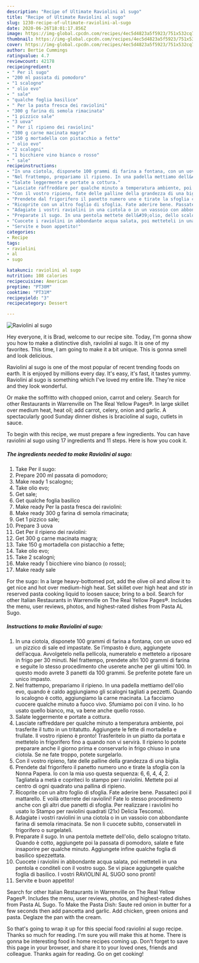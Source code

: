 ```yaml
---
description: "Recipe of Ultimate Raviolini al sugo"
title: "Recipe of Ultimate Raviolini al sugo"
slug: 1230-recipe-of-ultimate-raviolini-al-sugo
date: 2020-06-26T18:01:17.856Z
image: https://img-global.cpcdn.com/recipes/4ec5d4823a5f5923/751x532cq70/raviolini-al-sugo-recipe-main-photo.jpg
thumbnail: https://img-global.cpcdn.com/recipes/4ec5d4823a5f5923/751x532cq70/raviolini-al-sugo-recipe-main-photo.jpg
cover: https://img-global.cpcdn.com/recipes/4ec5d4823a5f5923/751x532cq70/raviolini-al-sugo-recipe-main-photo.jpg
author: Bertie Cummings
ratingvalue: 4.7
reviewcount: 42178
recipeingredient:
- " Per il sugo"
- "200 ml passata di pomodoro"
- "1 scalogno"
- " olio evo"
- " sale"
- "qualche foglia basilico"
- " Per la pasta fresca dei raviolini"
- "300 g farina di semola rimacinata"
- "1 pizzico sale"
- "3 uova"
- " Per il ripieno dei raviolini"
- "300 g carne macinata magra"
- "150 g mortadella con pistacchio a fette"
- " olio evo"
- "2 scalogni"
- "1 bicchiere vino bianco o rosso"
- " sale"
recipeinstructions:
- "In una ciotola, disponete 100 grammi di farina a fontana, con un uovo ed un pizzico di sale ed impastate. Se l’impasto è duro, aggiungete dell’acqua. Avvolgetelo nella pellicola, numeratelo e mettetelo a riposare in frigo per 30 minuti. Nel frattempo, prendete altri 100 grammi di farina e seguite lo stesso procedimento che userete anche per gli ultimi 100. In questo modo avrete 3 panetti da 100 grammi. Se preferite potete fare un unico impasto."
- "Nel frattempo, prepariamo il ripieno. In una padella mettiamo dell&#39;olio evo, quando è caldo aggiungiamo gli scalogni tagliati a pezzetti. Quando lo scalogno è cotto, aggiungiamo la carne macinata. La facciamo cuocere qualche minuto a fuoco vivo. Sfumiamo poi con il vino. Io ho usato quello bianco, ma, va bene anche quello rosso."
- "Salate leggermente e portate a cottura."
- "Lasciate raffreddare per qualche minuto a temperatura ambiente, poi trasferite il tutto in un tritatutto. Aggiungete le fette di mortadella e frullate. Il vostro ripieno è pronto! Trasferitelo in un piatto da portata e mettetelo in frigorifero fino a quando non vi servirà. Il ripieno lo potete preparare anche il giorno prima e conservarlo in frigo chiuso in una ciotola. Se ne fate troppo, potete surgelarlo."
- "Con il vostro ripieno, fate delle palline della grandezza di una biglia."
- "Prendete dal frigorifero il panetto numero uno e tirate la sfoglia con la Nonna Papera. Io con la mia uso questa sequenza: 6, 6, 4, 4, 2. Tagliatela a metà e copriteci lo stampo per i raviolini. Mettete poi al centro di ogni quadrato una pallina di ripieno."
- "Ricoprite con un altro foglio di sfoglia. Fate aderire bene. Passateci poi il mattarello. E voilà otterrete dei raviolini! Fate lo stesso procedimento anche con gli altri due panetti di sfoglia. Per realizzare i raviolini ho usato lo Stampo per raviolini quadrati (21x) Delicia Tescoma)."
- "Adagiate i vostri raviolini in una ciotola o in un vassoio con abbondante farina di semola rimacinata. Se non li cuocete subito, conservateli in frigorifero o surgelateli."
- "Preparate il sugo. In una pentola mettete dell&#39;olio, dello scalogno tritato. Quando è cotto, aggiungete poi la passata di pomodoro, salate e fate insaporire per qualche minuto. Aggiungete infine qualche foglia di basilico spezzettata."
- "Cuocete i raviolini in abbondante acqua salata, poi metteteli in una pentola e conditeli con il vostro sugo. Se vi piace aggiungete qualche foglia di basilico. I vostri RAVIOLINI AL SUGO sono pronti!"
- "Servite e buon appetito!"
categories:
- Recipe
tags:
- raviolini
- al
- sugo

katakunci: raviolini al sugo 
nutrition: 108 calories
recipecuisine: American
preptime: "PT30M"
cooktime: "PT31M"
recipeyield: "3"
recipecategory: Dessert

---
```



![Raviolini al sugo](https://img-global.cpcdn.com/recipes/4ec5d4823a5f5923/751x532cq70/raviolini-al-sugo-recipe-main-photo.jpg)

Hey everyone, it is Brad, welcome to our recipe site. Today, I'm gonna show you how to make a distinctive dish, raviolini al sugo. It is one of my favorites. This time, I am going to make it a bit unique. This is gonna smell and look delicious.

Raviolini al sugo is one of the most popular of recent trending foods on earth. It is enjoyed by millions every day. It's easy, it's fast, it tastes yummy. Raviolini al sugo is something which I've loved my entire life. They're nice and they look wonderful.

Or make the soffritto with chopped onion, carrot and celery. Search for other Restaurants in Warrenville on The Real Yellow Pages®. In large skillet over medium heat, heat oil; add carrot, celery, onion and garlic. A spectacularly good Sunday dinner dishes is bracioline al sugo, cutlets in sauce.


To begin with this recipe, we must prepare a few ingredients. You can have raviolini al sugo using 17 ingredients and 11 steps. Here is how you cook it.

<!--inarticleads1-->

##### The ingredients needed to make Raviolini al sugo:

1. Take  Per il sugo:
1. Prepare 200 ml passata di pomodoro;
1. Make ready 1 scalogno;
1. Take  olio evo;
1. Get  sale;
1. Get qualche foglia basilico
1. Make ready  Per la pasta fresca dei raviolini:
1. Make ready 300 g farina di semola rimacinata;
1. Get 1 pizzico sale;
1. Prepare 3 uova
1. Get  Per il ripieno dei raviolini:
1. Get 300 g carne macinata magra;
1. Take 150 g mortadella con pistacchio a fette;
1. Take  olio evo;
1. Take 2 scalogni;
1. Make ready 1 bicchiere vino bianco (o rosso);
1. Make ready  sale


For the sugo: In a large heavy-bottomed pot, add the olive oil and allow it to get nice and hot over medium-high heat. Set skillet over high heat and stir in reserved pasta cooking liquid to loosen sauce; bring to a boil. Search for other Italian Restaurants in Warrenville on The Real Yellow Pages®. Includes the menu, user reviews, photos, and highest-rated dishes from Pasta AL Sugo. 

<!--inarticleads2-->

##### Instructions to make Raviolini al sugo:

1. In una ciotola, disponete 100 grammi di farina a fontana, con un uovo ed un pizzico di sale ed impastate. Se l’impasto è duro, aggiungete dell’acqua. Avvolgetelo nella pellicola, numeratelo e mettetelo a riposare in frigo per 30 minuti. Nel frattempo, prendete altri 100 grammi di farina e seguite lo stesso procedimento che userete anche per gli ultimi 100. In questo modo avrete 3 panetti da 100 grammi. Se preferite potete fare un unico impasto.
1. Nel frattempo, prepariamo il ripieno. In una padella mettiamo dell&#39;olio evo, quando è caldo aggiungiamo gli scalogni tagliati a pezzetti. Quando lo scalogno è cotto, aggiungiamo la carne macinata. La facciamo cuocere qualche minuto a fuoco vivo. Sfumiamo poi con il vino. Io ho usato quello bianco, ma, va bene anche quello rosso.
1. Salate leggermente e portate a cottura.
1. Lasciate raffreddare per qualche minuto a temperatura ambiente, poi trasferite il tutto in un tritatutto. Aggiungete le fette di mortadella e frullate. Il vostro ripieno è pronto! Trasferitelo in un piatto da portata e mettetelo in frigorifero fino a quando non vi servirà. Il ripieno lo potete preparare anche il giorno prima e conservarlo in frigo chiuso in una ciotola. Se ne fate troppo, potete surgelarlo.
1. Con il vostro ripieno, fate delle palline della grandezza di una biglia.
1. Prendete dal frigorifero il panetto numero uno e tirate la sfoglia con la Nonna Papera. Io con la mia uso questa sequenza: 6, 6, 4, 4, 2. Tagliatela a metà e copriteci lo stampo per i raviolini. Mettete poi al centro di ogni quadrato una pallina di ripieno.
1. Ricoprite con un altro foglio di sfoglia. Fate aderire bene. Passateci poi il mattarello. E voilà otterrete dei raviolini! Fate lo stesso procedimento anche con gli altri due panetti di sfoglia. Per realizzare i raviolini ho usato lo Stampo per raviolini quadrati (21x) Delicia Tescoma).
1. Adagiate i vostri raviolini in una ciotola o in un vassoio con abbondante farina di semola rimacinata. Se non li cuocete subito, conservateli in frigorifero o surgelateli.
1. Preparate il sugo. In una pentola mettete dell&#39;olio, dello scalogno tritato. Quando è cotto, aggiungete poi la passata di pomodoro, salate e fate insaporire per qualche minuto. Aggiungete infine qualche foglia di basilico spezzettata.
1. Cuocete i raviolini in abbondante acqua salata, poi metteteli in una pentola e conditeli con il vostro sugo. Se vi piace aggiungete qualche foglia di basilico. I vostri RAVIOLINI AL SUGO sono pronti!
1. Servite e buon appetito!


Search for other Italian Restaurants in Warrenville on The Real Yellow Pages®. Includes the menu, user reviews, photos, and highest-rated dishes from Pasta AL Sugo. To Make the Pasta Dish: Saute red onion in butter for a few seconds then add pancetta and garlic. Add chicken, green onions and pasta. Deglaze the pan with the cream. 

So that's going to wrap it up for this special food raviolini al sugo recipe. Thanks so much for reading. I'm sure you will make this at home. There is gonna be interesting food in home recipes coming up. Don't forget to save this page in your browser, and share it to your loved ones, friends and colleague. Thanks again for reading. Go on get cooking!
